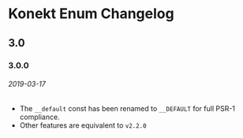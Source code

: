 # Konekt Enum Changelog

## 3.0

### 3.0.0
###### 2019-03-17

- The `__default` const has been renamed to `__DEFAULT` for full PSR-1 compliance.
- Other features are equivalent to `v2.2.0`
